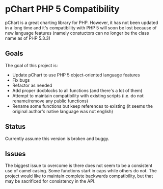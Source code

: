 pChart PHP 5 Compatibility
==========================

pChart is a great charting library for PHP. 
However, it has not been updated in a long time and it's compatibility
with PHP 5 will soon be lost because of new language features 
(namely constuctors can no longer be the class name as of PHP 5.3.3)

## Goals

The goal of this project is:
- Update pChart to use PHP 5 object-oriented language features
- Fix bugs
- Refactor as needed
- Add proper docblocks to all functions (and there's a lot of them)
- Attempt to maintain compatibility with existing scripts (i.e. do not rename/remove any public functions)
- Rename some functions but keep references to existing (it seems the original author's native language was not english)
 
## Status

Currently assume this version is broken and buggy.

## Issues

The biggest issue to overcome is there does not seem to be a consistent use of camel casing.  Some functions start in caps
while others do not.  The project would like to maintain complete backwards compatibility, but that may be sacrificed for
consistency in the API.
 
